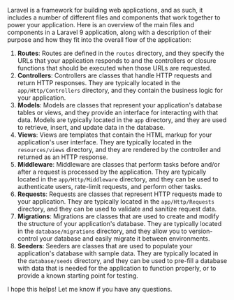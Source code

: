 Laravel is a framework for building web applications, and as such, it includes a number of different files and components that work together to power your application. Here is an overview of the main files and components in a Laravel 9 application, along with a description of their purpose and how they fit into the overall flow of the application:

1.  **Routes**: Routes are defined in the `routes` directory, and they specify the URLs that your application responds to and the controllers or closure functions that should be executed when those URLs are requested.
2.  **Controllers**: Controllers are classes that handle HTTP requests and return HTTP responses. They are typically located in the `app/Http/Controllers` directory, and they contain the business logic for your application.
3.  **Models**: Models are classes that represent your application's database tables or views, and they provide an interface for interacting with that data. Models are typically located in the `app` directory, and they are used to retrieve, insert, and update data in the database.
4.  **Views**: Views are templates that contain the HTML markup for your application's user interface. They are typically located in the `resources/views` directory, and they are rendered by the controller and returned as an HTTP response.
5.  **Middleware**: Middleware are classes that perform tasks before and/or after a request is processed by the application. They are typically located in the `app/Http/Middleware` directory, and they can be used to authenticate users, rate-limit requests, and perform other tasks.
6.  **Requests**: Requests are classes that represent HTTP requests made to your application. They are typically located in the `app/Http/Requests` directory, and they can be used to validate and sanitize request data.
7.  **Migrations**: Migrations are classes that are used to create and modify the structure of your application's database. They are typically located in the `database/migrations` directory, and they allow you to version-control your database and easily migrate it between environments.
8.  **Seeders**: Seeders are classes that are used to populate your application's database with sample data. They are typically located in the `database/seeds` directory, and they can be used to pre-fill a database with data that is needed for the application to function properly, or to provide a known starting point for testing.

I hope this helps! Let me know if you have any questions.
